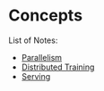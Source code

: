 # Concepts

List of Notes:
- [Parallelism](parallelism.md)
- [Distributed Training](distributed-training.md)
- [Serving](serving.md)